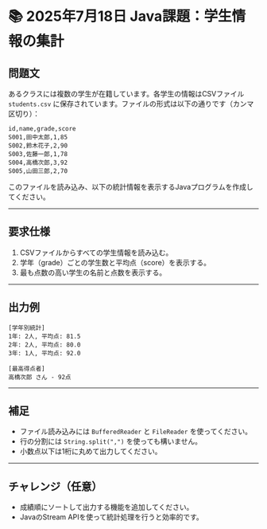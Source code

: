 # 📚 2025年7月18日 Java課題：学生情報の集計

## 問題文

あるクラスには複数の学生が在籍しています。各学生の情報はCSVファイル `students.csv` に保存されています。ファイルの形式は以下の通りです（カンマ区切り）：
```
id,name,grade,score
S001,田中太郎,1,85
S002,鈴木花子,2,90
S003,佐藤一郎,1,78
S004,高橋次郎,3,92
S005,山田三郎,2,70
```
このファイルを読み込み、以下の統計情報を表示するJavaプログラムを作成してください。

---

## 要求仕様

1. CSVファイルからすべての学生情報を読み込む。
2. 学年（grade）ごとの学生数と平均点（score）を表示する。
3. 最も点数の高い学生の名前と点数を表示する。

---

## 出力例
```
[学年別統計]
1年: 2人, 平均点: 81.5
2年: 2人, 平均点: 80.0
3年: 1人, 平均点: 92.0

[最高得点者]
高橋次郎 さん - 92点
```

---

## 補足

- ファイル読み込みには `BufferedReader` と `FileReader` を使ってください。
- 行の分割には `String.split(",")` を使っても構いません。
- 小数点以下は1桁に丸めて出力してください。

---

## チャレンジ（任意）

- 成績順にソートして出力する機能を追加してください。
- JavaのStream APIを使って統計処理を行うと効率的です。